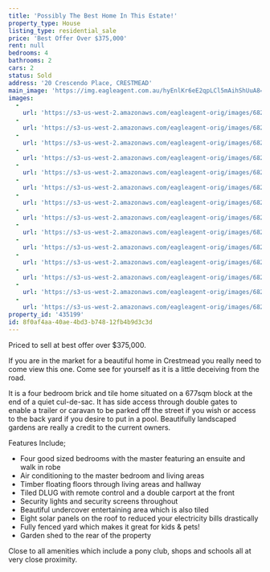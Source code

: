 ```yaml
---
title: 'Possibly The Best Home In This Estate!'
property_type: House
listing_type: residential_sale
price: 'Best Offer Over $375,000'
rent: null
bedrooms: 4
bathrooms: 2
cars: 2
status: Sold
address: '20 Crescendo Place, CRESTMEAD'
main_image: 'https://img.eagleagent.com.au/hyEnlKr6eE2qpLCl5mAihShUuA8=/1280x854/smart/https://s3-us-west-2.amazonaws.com/eagleagent-orig/images/6821641/116901227-image-M.jpg'
images:
  -
    url: 'https://s3-us-west-2.amazonaws.com/eagleagent-orig/images/6821654/116901227-image-N.jpg'
  -
    url: 'https://s3-us-west-2.amazonaws.com/eagleagent-orig/images/6821653/116901227-image-L.jpg'
  -
    url: 'https://s3-us-west-2.amazonaws.com/eagleagent-orig/images/6821652/116901227-image-K.jpg'
  -
    url: 'https://s3-us-west-2.amazonaws.com/eagleagent-orig/images/6821651/116901227-image-J.jpg'
  -
    url: 'https://s3-us-west-2.amazonaws.com/eagleagent-orig/images/6821650/116901227-image-I.jpg'
  -
    url: 'https://s3-us-west-2.amazonaws.com/eagleagent-orig/images/6821649/116901227-image-H.jpg'
  -
    url: 'https://s3-us-west-2.amazonaws.com/eagleagent-orig/images/6821648/116901227-image-G.jpg'
  -
    url: 'https://s3-us-west-2.amazonaws.com/eagleagent-orig/images/6821647/116901227-image-F.jpg'
  -
    url: 'https://s3-us-west-2.amazonaws.com/eagleagent-orig/images/6821646/116901227-image-E.jpg'
  -
    url: 'https://s3-us-west-2.amazonaws.com/eagleagent-orig/images/6821645/116901227-image-D.jpg'
  -
    url: 'https://s3-us-west-2.amazonaws.com/eagleagent-orig/images/6821644/116901227-image-C.jpg'
  -
    url: 'https://s3-us-west-2.amazonaws.com/eagleagent-orig/images/6821643/116901227-image-B.jpg'
  -
    url: 'https://s3-us-west-2.amazonaws.com/eagleagent-orig/images/6821642/116901227-image-A.jpg'
  -
    url: 'https://s3-us-west-2.amazonaws.com/eagleagent-orig/images/6821641/116901227-image-M.jpg'
property_id: '435199'
id: 8f0af4aa-40ae-4bd3-b748-12fb4b9d3c3d
---
```

Priced to sell at best offer over $375,000.

If you are in the market for a beautiful home in Crestmead you really need to come view this one. Come see for yourself as it is a little deceiving from the road.

It is a four bedroom brick and tile home situated on a 677sqm block at the end of a quiet cul-de-sac. It has side access through double gates to enable a trailer or caravan to be parked off the street if you wish or access to the back yard if you desire to put in a pool. Beautifully landscaped gardens are really a credit to the current owners.

Features Include;
*  Four good sized bedrooms with the master featuring an ensuite and walk in robe
*  Air conditioning to the master bedroom and living areas
*  Timber floating floors through living areas and hallway
*  Tiled DLUG with remote control and a double carport at the front
*  Security lights and security screens throughout
*  Beautiful undercover entertaining area which is also tiled
*  Eight solar panels on the roof to reduced your electricity bills drastically
*  Fully fenced yard which makes it great for kids & pets!
*  Garden shed to the rear of the property

Close to all amenities which include a pony club, shops and schools all at very close proximity.